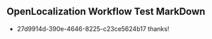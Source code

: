 ## OpenLocalization Workflow Test MarkDown
* 27d9914d-390e-4646-8225-c23ce5624b17 thanks!

<!--HONumber=Aug16_HO4-->


